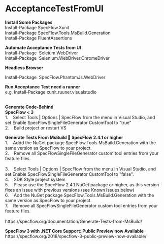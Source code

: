 # AcceptanceTestFromUI

<p><strong>Install Some Packages&nbsp;</strong><br />
Install-Package SpecFlow.Xunit<br />
Install-Package SpecFlow.Tools.MsBuild.Generation&nbsp;<br />
Install-Package FluentAssertions</p>

<p><strong>Automate Acceptance Tests from UI</strong><br />
Install-Package &nbsp;Seleium.WebDriver<br />
Install-Package &nbsp;Selenium.WebDriver.ChromeDriver</p>

<p><strong>Headless Browser</strong></p>

<p>Install-Package &nbsp;SpecFlow.PhantomJs.WebDriver</p>

<p><strong>Run Acceptance Test need a runner&nbsp;</strong><br />
e.g. Install-Package xunit.ruuner.visualstudio</p>

<p><br />
<strong>Generate Code-Behind</strong><br />
<strong>SpecFlow &lt; 3</strong><br />
1.&nbsp;&nbsp; &nbsp;Select Tools | Options | SpecFlow from the menu in Visual Studio, and set Enable SpecFlowSingleFileGenerator CustomTool to &quot;true&quot;<br />
2.&nbsp;&nbsp; &nbsp;Build project or restart VS</p>

<p><strong>Generate Tests From MsBuild  SpecFlow 2.4.1 or higher</strong><br />
1.&nbsp;&nbsp; &nbsp;Addd the NuGet package SpecFlow.Tools.MsBuild.Generation with the same version as SpecFlow to your project.<br />
2.&nbsp;&nbsp; &nbsp;Remove all SpecFlowSingleFileGenerator custom tool entries from your feature files.<br />
&nbsp;<br />
3.&nbsp;&nbsp; &nbsp;Select Tools | Options | SpecFlow from the menu in Visual Studio, and set Enable SpecFlowSingleFileGenerator CustomTool to &quot;false&quot;.<br />
4.&nbsp;&nbsp; &nbsp;SDK Style project system<br />
5.&nbsp;&nbsp; &nbsp;Please use the SpecFlow 2.4.1 NuGet package or higher, as this version fixes an issue with previous versions (see Known Issues below)<br />
6.&nbsp;&nbsp; &nbsp;Add the NuGet package SpecFlow.Tools.MsBuild.Generation with the same version as SpecFlow to your project.<br />
7.&nbsp;&nbsp; &nbsp;Remove all SpecFlowSingleFileGenerator custom tool entries from your feature files.<br />
&nbsp;<br />
https://specflow.org/documentation/Generate-Tests-from-MsBuild/</p>

<p><strong>SpecFlow 3 with .NET Core Support: Public Preview now Available</strong><br />
https://specflow.org/2018/specflow-3-public-preview-now-available/<br />
&nbsp;</p>

